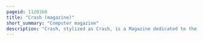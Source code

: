 ```yaml
---
pageid: 1120168
title: "Crash (magazine)"
short_summary: "Computer magazine"
description: "Crash, stylized as Crash, is a Magazine dedicated to the Zx Spectrum Home Computer, primarily focused on Games. It was published by newsfield Publications ltd from 1984 to 1991 until their Liquidation and then by Europress until 1992. In December 2020 it was relaunched as a quarterly A5 Magazine with the Backing of the original Founders."
---
```

